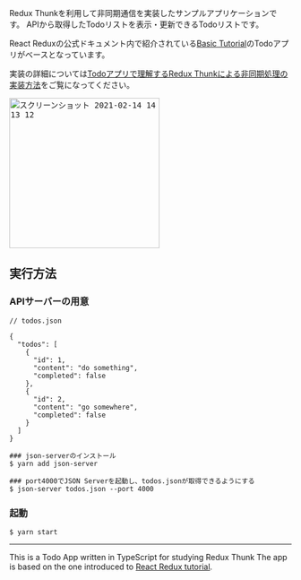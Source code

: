 Redux Thunkを利用して非同期通信を実装したサンプルアプリケーションです。
APIから取得したTodoリストを表示・更新できるTodoリストです。

React Reduxの公式ドキュメント内で紹介されている[Basic Tutorial](https://react-redux.js.org/introduction/basic-tutorial)のTodoアプリがベースとなっています。

実装の詳細については[Todoアプリで理解するRedux Thunkによる非同期処理の実装方法](https://nishinatoshiharu.com/redux-thunk-axios-tutorial/)をご覧になってください。

<kbd><img width="268" alt="スクリーンショット 2021-02-14 14 13 12" src="https://user-images.githubusercontent.com/3121046/109912319-27b2f680-7cef-11eb-99f1-36c52895ddcd.png"></kbd>


## 実行方法

### APIサーバーの用意

```
// todos.json

{
  "todos": [
    {
      "id": 1,
      "content": "do something",
      "completed": false
    },
    {
      "id": 2,
      "content": "go somewhere",
      "completed": false
    }
  ]
}
```

```
### json-serverのインストール
$ yarn add json-server

### port4000でJSON Serverを起動し、todos.jsonが取得できるようにする
$ json-server todos.json --port 4000
```

### 起動

```
$ yarn start
```

---

This is a Todo App written in TypeScript for studying Redux Thunk
The app is based on the one introduced to [React Redux tutorial]((https://react-redux.js.org/introduction/basic-tutorial)).
